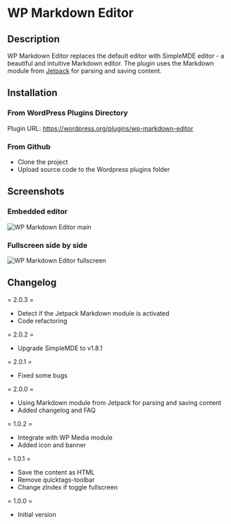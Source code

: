 # WP Markdown Editor

## Description ##
WP Markdown Editor replaces the default editor with SimpleMDE editor - a beautiful and intuitive Markdown editor.
The plugin uses the Markdown module from [Jetpack](http://jetpack.me/support/markdown/) for parsing and saving content.

## Installation ##
### From WordPress Plugins Directory
Plugin URL: https://wordpress.org/plugins/wp-markdown-editor

### From Github
- Clone the project
- Upload source code to the Wordpress plugins folder

## Screenshots ##
### Embedded editor
![WP Markdown Editor main](http://i.imgur.com/mLnIEDe.jpg)

### Fullscreen side by side
![WP Markdown Editor fullscreen](http://i.imgur.com/A6tkvTZ.jpg)


## Changelog

= 2.0.3 =
* Detect if the Jetpack Markdown module is activated
* Code refactoring

= 2.0.2 =
* Upgrade SimpleMDE to v1.8.1

= 2.0.1 =
* Fixed some bugs

= 2.0.0 =
* Using Markdown module from Jetpack for parsing and saving content
* Added changelog and FAQ

= 1.0.2 =
* Integrate with WP Media module
* Added icon and banner

= 1.0.1 =
* Save the content as HTML
* Remove quicktags-toolbar
* Change zIndex if toggle fullscreen

= 1.0.0 =
* Initial version